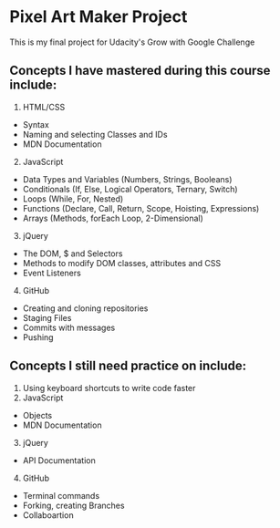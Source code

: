 # Pixel Art Maker Project
This is my final project for Udacity's Grow with Google Challenge

## Concepts I have mastered during this course include: 
1. HTML/CSS 
  * Syntax
  * Naming and selecting Classes and IDs
  * MDN Documentation
2. JavaScript
  * Data Types and Variables (Numbers, Strings, Booleans)
  * Conditionals (If, Else, Logical Operators, Ternary, Switch)
  * Loops (While, For, Nested)
  * Functions (Declare, Call, Return, Scope, Hoisting, Expressions)
  * Arrays (Methods, forEach Loop, 2-Dimensional)
3. jQuery
  * The DOM, $ and Selectors
  * Methods to modify DOM classes, attributes and CSS
  * Event Listeners
4. GitHub
  * Creating and cloning repositories
  * Staging Files
  * Commits with messages
  * Pushing

## Concepts I still need practice on include:
1. Using keyboard shortcuts to write code faster
2. JavaScript
  * Objects
  * MDN Documentation
3. jQuery
  * API Documentation
4. GitHub 
  * Terminal commands
  * Forking, creating Branches
  * Collaboartion